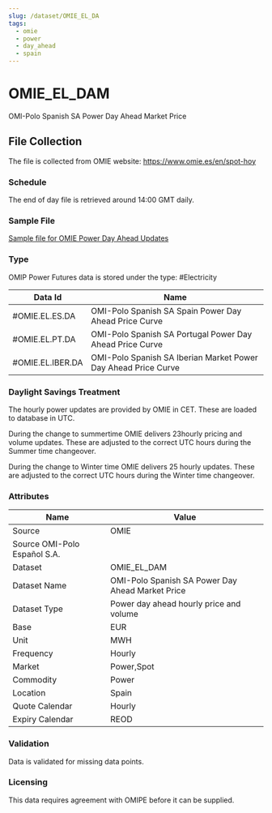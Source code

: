 ```yaml
---
slug: /dataset/OMIE_EL_DA
tags:
  - omie
  - power
  - day_ahead
  - spain
---
```

OMIE_EL_DAM
============================================================
OMI-Polo Spanish SA Power Day Ahead Market Price

## File Collection

The file is collected from OMIE website: https://www.omie.es/en/spot-hoy

### Schedule

The end of day file is retrieved around 14:00 GMT daily.

### Sample File

[Sample file for OMIE Power Day Ahead Updates](pathname://../../static/file-samples/INT_PBC_EV_H_1_26_06_2021_26_06_2021.XLS) 

### Type

OMIP Power Futures data is stored under the type: #Electricity

|**Data Id**|**Name**|
|-|-|
|#OMIE.EL.ES.DA|OMI-Polo Spanish SA Spain Power Day Ahead Price Curve|
|#OMIE.EL.PT.DA|OMI-Polo Spanish SA Portugal Power Day Ahead Price Curve|
|#OMIE.EL.IBER.DA|OMI-Polo Spanish SA Iberian Market Power Day Ahead Price Curve|

### Daylight Savings Treatment

The hourly power updates are provided by OMIE in CET. These are loaded to database in UTC.

During the change to summertime OMIE delivers 23hourly pricing and volume updates. These are adjusted to the correct UTC hours during the Summer time changeover.

During the change to Winter time OMIE delivers 25 hourly updates. These are adjusted to the correct UTC hours during the Winter time changeover.

### Attributes
|Name|Value|
|-|-|
|Source|OMIE|
|Source OMI-Polo Español S.A.||
|Dataset|OMIE_EL_DAM|
|Dataset Name|OMI-Polo Spanish SA Power Day Ahead Market Price|
|Dataset Type|Power day ahead hourly price and volume|
|Base|EUR|
|Unit|MWH|
|Frequency|Hourly|
|Market|Power,Spot|
|Commodity|Power|
|Location|Spain|
|Quote Calendar|Hourly|
|Expiry Calendar|REOD|

### Validation

Data is validated for missing data points.

### Licensing

This data requires agreement with OMIPE before it can be supplied.
